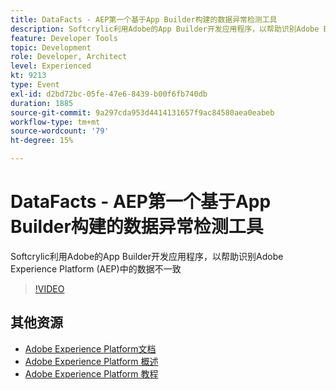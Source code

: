 ```yaml
---
title: DataFacts - AEP第一个基于App Builder构建的数据异常检测工具
description: Softcrylic利用Adobe的App Builder开发应用程序，以帮助识别Adobe Experience Platform (AEP)中的数据不一致
feature: Developer Tools
topic: Development
role: Developer, Architect
level: Experienced
kt: 9213
type: Event
exl-id: d2bd72bc-05fe-47e6-8439-b00f6fb740db
duration: 1885
source-git-commit: 9a297cda953d4414131657f9ac84580aea0eabeb
workflow-type: tm+mt
source-wordcount: '79'
ht-degree: 15%

---
```


# DataFacts - AEP第一个基于App Builder构建的数据异常检测工具

Softcrylic利用Adobe的App Builder开发应用程序，以帮助识别Adobe Experience Platform (AEP)中的数据不一致

>[!VIDEO](https://video.tv.adobe.com/v/337710/?quality=12&learn=on&hidetitle=true)

## 其他资源

- [Adobe Experience Platform文档](https://experienceleague.adobe.com/docs/experience-platform.html)
- [Adobe Experience Platform 概述](https://experienceleague.adobe.com/docs/experience-platform/landing/home.html?lang=zh-Hans)
- [Adobe Experience Platform 教程](https://experienceleague.adobe.com/docs/platform-learn/tutorials/overview.html?lang=en)
